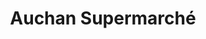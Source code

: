 ---
title: "Auchan Supermarché"
url: /chateau-arnoux-saint-auban/auchan-supermarche/
shop: supermarché
---
